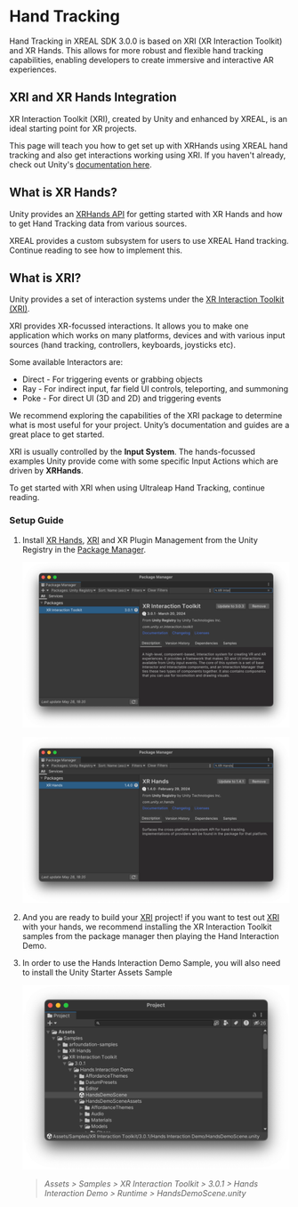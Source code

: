 # Hand Tracking

Hand Tracking in XREAL SDK 3.0.0 is based on XRI (XR Interaction Toolkit) and XR Hands. This allows for more robust and flexible hand tracking capabilities, enabling developers to create immersive and interactive AR experiences.

## XRI and XR Hands Integration

XR Interaction Toolkit (XRI), created by Unity and enhanced by XREAL, is an ideal starting point for XR projects. 

This page will teach you how to get set up with XRHands using XREAL hand tracking and also get interactions working using XRI. If you haven't already, check out Unity's [documentation here](https://docs.unity3d.com/Packages/com.unity.xr.interaction.toolkit@2.4/manual/index.html).

## What is XR Hands?

Unity provides an [XRHands API](https://docs.unity3d.com/Packages/com.unity.xr.hands@1.2/manual/index.html) for getting started with XR Hands and how to get Hand Tracking data from various sources.

XREAL provides a custom subsystem for users to use XREAL Hand tracking. Continue reading to see how to implement this.

## What is XRI?

Unity provides a set of interaction systems under the [XR Interaction Toolkit (XRI)](https://docs.unity3d.com/Packages/com.unity.xr.interaction.toolkit@2.3/manual/index.html).

XRI provides XR-focussed interactions. It allows you to make one application which works on many platforms, devices and with various input sources (hand tracking, controllers, keyboards, joysticks etc).

Some available Interactors are:

- Direct - For triggering events or grabbing objects
- Ray - For indirect input, far field UI controls, teleporting, and summoning
- Poke - For direct UI (3D and 2D) and triggering events

We recommend exploring the capabilities of the XRI package to determine what is most useful for your project. Unity’s documentation and guides are a great place to get started.

XRI is usually controlled by the **Input System**. The hands-focussed examples Unity provide come with some specific Input Actions which are driven by **XRHands**.

To get started with XRI when using Ultraleap Hand Tracking, continue reading.

### Setup Guide

1. Install [XR Hands](https://docs.unity3d.com/Packages/com.unity.xr.hands@1.2/manual/index.html), [XRI](https://docs.unity3d.com/Packages/com.unity.xr.interaction.toolkit@2.4/manual/index.html) and XR Plugin Management from the Unity Registry in the [Package Manager](https://docs.unity3d.com/Manual/upm-ui.html).

   ![image-20240528183600612](https://raw.githubusercontent.com/dengxian-xreal/Images/main/image-20240528183600612.png)

   ![image-20240528183620602](https://raw.githubusercontent.com/dengxian-xreal/Images/main/image-20240528183620602.png)

2. And you are ready to build your [XRI](https://docs.unity3d.com/Packages/com.unity.xr.interaction.toolkit@2.4/manual/index.html) project! if you want to test out [XRI](https://docs.unity3d.com/Packages/com.unity.xr.interaction.toolkit@2.4/manual/index.html) with your hands, we recommend installing the XR Interaction Toolkit samples from the package manager then playing the Hand Interaction Demo.

3. In order to use the Hands Interaction Demo Sample, you will also need to install the Unity Starter Assets Sample

   ![image-20240528183824081](https://raw.githubusercontent.com/dengxian-xreal/Images/main/image-20240528183824081.png)

   > *Assets > Samples > XR Interaction Toolkit > 3.0.1 > Hands Interaction Demo > Runtime > HandsDemoScene.unity*
